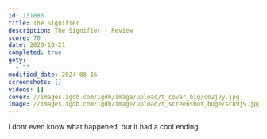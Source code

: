 ```yaml
---
id: 131886
title: The Signifier
description: The Signifier - Review
score: 70
date: 2020-10-21
completed: true
goty:
  - ""
modified_date: 2024-08-16
screenshots: []
videos: []
cover: //images.igdb.com/igdb/image/upload/t_cover_big/co2j7y.jpg
image: //images.igdb.com/igdb/image/upload/t_screenshot_huge/sc89j9.jpg
---
```

I dont even know what happened, but it had a cool ending.